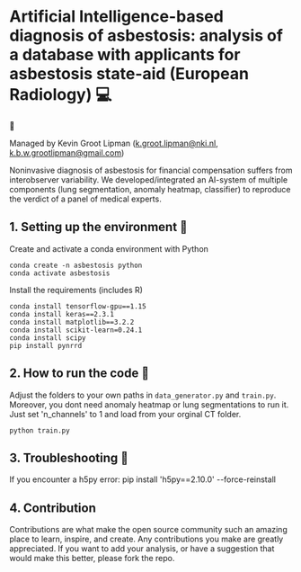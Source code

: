 # Artificial Intelligence-based diagnosis of asbestosis: analysis of a database with applicants for asbestosis state-aid (European Radiology) :computer: 
:microscope:

Managed by Kevin Groot Lipman (k.groot.lipman@nki.nl, k.b.w.grootlipman@gmail.com)

Noninvasive diagnosis of asbestosis for financial compensation suffers from interobserver variability. We developed/integrated an AI-system of multiple components (lung segmentation, anomaly heatmap, classifier) to reproduce the verdict of a panel of medical experts. 

## 1. Setting up the environment :deciduous_tree:
Create and activate a conda environment with Python
 ```
conda create -n asbestosis python
conda activate asbestosis
 ```
Install the requirements (includes R)
 ```
conda install tensorflow-gpu==1.15
conda install keras==2.3.1
conda install matplotlib==3.2.2
conda install scikit-learn=0.24.1
conda install scipy
pip install pynrrd
 ```

## 2. How to run the code 🚀 
Adjust the folders to your own paths in ``data_generator.py`` and ``train.py``. Moreover, you dont need anomaly heatmap or lung segmentations to run it. Just set 'n_channels' to 1 and load from your orginal CT folder.

``python train.py``

## 3. Troubleshooting 🔨 
If you encounter a h5py error:
pip install 'h5py==2.10.0' --force-reinstall

## 4. Contribution

Contributions are what make the open source community such an amazing place to learn, inspire, and create. Any contributions you make are greatly appreciated. If you want to add your analysis, or have a suggestion that would make this better, please fork the repo.
